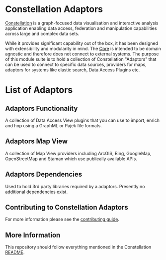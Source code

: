 # Constellation Adaptors
[Constellation](https://github.com/constellation-app/constellation) is a 
graph-focused data visualisation and interactive analysis application enabling 
data access, federation and manipulation capabilities across large and complex 
data sets.

While it provides significant capability out of the box, it has been designed 
with extensibility and modularity in mind. The 
[Core](https://github.com/constellation-app/constellation) is intended to be 
domain agnostic and therefore does not connect to external systems. The 
purpose of this module suite is to hold a collection of Constellation 
"Adaptors" that can be used to connect to specific data sources, providers 
for maps, adaptors for systems like elastic search, Data Access Plugins etc.

# List of Adaptors

## Adaptors Functionality

A collection of Data Access View plugins that you can use to import, enrich and 
hop using a GraphML or Pajek file formats.

## Adaptors Map View

A collection of Map View providers including ArcGIS, Bing, GoogleMap, 
OpenStreetMap and Staman which use publically available APIs.

## Adaptors Dependencies

Used to hold 3rd party libraries required by a adaptors. Presently no additional 
dependencies exist.

## Contributing to Constellation Adaptors

For more information please see the [contributing guide](https://github.com/constellation-app/constellation/blob/master/CONTRIBUTING.md).

## More Information
This repository should follow everything mentioned in the Constellation 
[README](https://github.com/constellation-app/constellation/blob/master/README.md).
